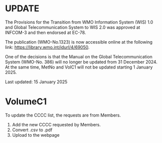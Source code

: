 # UPDATE

The Provisions for the Transition from  WMO Information System (WIS) 1.0 and Global Telecommunication System to WIS 2.0 was approved at INFCOM-3 and then endorsed at EC-78.

The publication (WMO-No.1323) is now accessible online at the following link: https://library.wmo.int/idurl/4/69050.


One of the decisions is that the Manual on the Global Telecommunication System (WMO-No. 386) will no longer be updated from 31 December 2024. At the same time, MetNo and VolC1 will not be updated starting 1 January 2025.

Last updated: 15 January 2025

# VolumeC1
To update the CCCC list, the requests are from Members.
1. Add the new CCCC requested by Members.
2. Convert .csv to .pdf
3. Upload to the webpage

